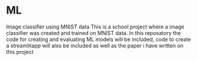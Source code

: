 # ML
Image classifier using MNIST data
This is a school project where a image classifier was created and trained on MNIST data. In this reposatory the code for creating and evaluating ML models will be included, code to create a streamlitapp will also be included as well as the paper i have written on this project
